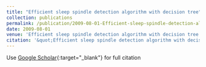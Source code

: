 ```yaml
---
title: "Efficient sleep spindle detection algorithm with decision tree"
collection: publications
permalink: /publication/2009-08-01-Efficient-sleep-spindle-detection-algorithm-with-decision-tree
date: 2009-08-01
venue: 'Efficient sleep spindle detection algorithm with decision tree'
citation: '&quot;Efficient sleep spindle detection algorithm with decision tree.&quot; Efficient sleep spindle detection algorithm with decision tree, 2009.'
---
```

Use [Google Scholar](https://scholar.google.com/scholar?q=Efficient+sleep+spindle+detection+algorithm+with+decision+tree){:target="_blank"} for full citation